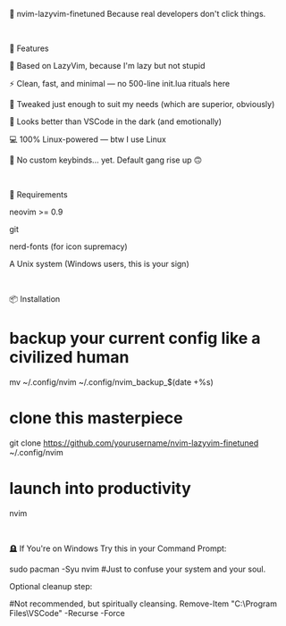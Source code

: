 🧠 nvim-lazyvim-finetuned
Because real developers don't click things.

<br/>

🤘 Features

🧬 Based on LazyVim, because I'm lazy but not stupid

⚡ Clean, fast, and minimal — no 500-line init.lua rituals here

🎯 Tweaked just enough to suit my needs (which are superior, obviously)

🎨 Looks better than VSCode in the dark (and emotionally)

💻 100% Linux-powered — btw I use Linux

🧼 No custom keybinds... yet. Default gang rise up 🙃

<br/>

🧻 Requirements

neovim >= 0.9

git

nerd-fonts (for icon supremacy)

A Unix system (Windows users, this is your sign)

<br/>

📦 Installation

# backup your current config like a civilized human
mv ~/.config/nvim ~/.config/nvim_backup_$(date +%s)

# clone this masterpiece
git clone https://github.com/yourusername/nvim-lazyvim-finetuned ~/.config/nvim

# launch into productivity
nvim

<br/>

🪦 If You're on Windows
Try this in your Command Prompt:


sudo pacman -Syu nvim
#Just to confuse your system and your soul.

Optional cleanup step:

#Not recommended, but spiritually cleansing.
Remove-Item "C:\Program Files\VSCode" -Recurse -Force
